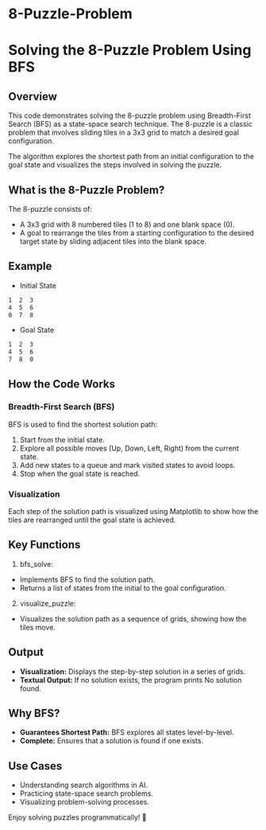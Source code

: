 # 8-Puzzle-Problem
# Solving the 8-Puzzle Problem Using BFS
## Overview
This code demonstrates solving the 8-puzzle problem using Breadth-First Search (BFS) as a state-space search technique. The 8-puzzle is a classic problem that involves sliding tiles in a 3x3 grid to match a desired goal configuration.

The algorithm explores the shortest path from an initial configuration to the goal state and visualizes the steps involved in solving the puzzle.

## What is the 8-Puzzle Problem?
The 8-puzzle consists of:

- A 3x3 grid with 8 numbered tiles (1 to 8) and one blank space (0).
- A goal to rearrange the tiles from a starting configuration to the desired target state by sliding adjacent tiles into the blank space.
## Example
- Initial State
```bash
1  2  3
4  5  6
0  7  8
```
- Goal State
```bash
1  2  3
4  5  6
7  8  0
```

## How the Code Works
### Breadth-First Search (BFS)
BFS is used to find the shortest solution path:

1. Start from the initial state.
2. Explore all possible moves (Up, Down, Left, Right) from the current state.
3. Add new states to a queue and mark visited states to avoid loops.
4. Stop when the goal state is reached.

### Visualization
Each step of the solution path is visualized using Matplotlib to show how the tiles are rearranged until the goal state is achieved.

## Key Functions
1. bfs_solve:
- Implements BFS to find the solution path.
- Returns a list of states from the initial to the goal configuration.
2. visualize_puzzle:
- Visualizes the solution path as a sequence of grids, showing how the tiles move.

## Output
- **Visualization:** Displays the step-by-step solution in a series of grids.
- **Textual Output:** If no solution exists, the program prints No solution found.
## Why BFS?
- **Guarantees Shortest Path:** BFS explores all states level-by-level.
- **Complete:** Ensures that a solution is found if one exists.

## Use Cases
- Understanding search algorithms in AI.
- Practicing state-space search problems.
- Visualizing problem-solving processes.

Enjoy solving puzzles programmatically! 🎉
